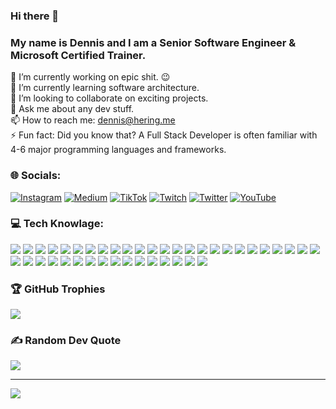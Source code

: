 ### Hi there 👋 
### My name is Dennis and I am a Senior Software Engineer & Microsoft Certified Trainer.


🔭 I’m currently working on epic shit. 😉<br>
🌱 I’m currently learning software architecture.<br>
👯 I’m looking to collaborate on exciting projects.<br>
💬 Ask me about any dev stuff.<br>
📫 How to reach me: dennis@hering.me<br>
⚡ Fun fact: Did you know that? A Full Stack Developer is often familiar with 4-6 major programming languages and frameworks.<br>


<!--🤔 I’m looking for help with ...-->


### 🌐 Socials:
[![Instagram](https://img.shields.io/badge/Instagram-%23E4405F.svg?logo=Instagram&logoColor=white)](https://instagram.com/denherrring) [![Medium](https://img.shields.io/badge/Medium-12100E?logo=medium&logoColor=white)](https://medium.com/@denherrring) [![TikTok](https://img.shields.io/badge/TikTok-%23000000.svg?logo=TikTok&logoColor=white)](https://tiktok.com/@denherrring) [![Twitch](https://img.shields.io/badge/Twitch-%239146FF.svg?logo=Twitch&logoColor=white)](https://twitch.tv/mrcrunsh) [![Twitter](https://img.shields.io/badge/Twitter-%231DA1F2.svg?logo=Twitter&logoColor=white)](https://twitter.com/denherrring) [![YouTube](https://img.shields.io/badge/YouTube-%23FF0000.svg?logo=YouTube&logoColor=white)](https://youtube.com/c/denherrring) 


### 💻 Tech Knowlage:

![](https://img.shields.io/badge/Angular-SPA-DD0031?style=for-the-badge&logo=angular)
![](https://img.shields.io/badge/Vue-SPA-4FC08D?style=for-the-badge&logo=vue.js)
![](https://img.shields.io/badge/React-SPA-61DAFB?style=for-the-badge&logo=react)
![](https://img.shields.io/badge/CapacitorJS-CrossPlatform-119EFF?style=for-the-badge&logo=capacitor)
![](https://img.shields.io/badge/ClarityDesign-CSS-607078?style=for-the-badge&logo=vmware)
![](https://img.shields.io/badge/Bulma-CSS-00D1B2?style=for-the-badge&logo=bulma)
![](https://img.shields.io/badge/Bootstrap-CSS-7952B3?style=for-the-badge&logo=bootstrap)
![](https://img.shields.io/badge/Tailwind-CSS-06B6D4?style=for-the-badge&logo=tailwindcss)
![](https://img.shields.io/badge/NestJS-JS/TS-E0234E?style=for-the-badge&logo=nestjs)
![](https://img.shields.io/badge/ExpressJS-JS/TS-000000?style=for-the-badge&logo=express)
![](https://img.shields.io/badge/Laravel-PHP-FF2D20?style=for-the-badge&logo=laravel)
![](https://img.shields.io/badge/Symfony-PHP-000000?style=for-the-badge&logo=symfony)
![](https://img.shields.io/badge/ASP.NETcore-.NET-512BD4?style=for-the-badge&logo=.net)
![](https://img.shields.io/badge/ASP.NETmaui-.NET-512BD4?style=for-the-badge&logo=.net)
![](https://img.shields.io/badge/MQTT-Broker-660066?style=for-the-badge&logo=mqtt)
![](https://img.shields.io/badge/Kafka-Broker-231f20?style=for-the-badge&logo=apachekafka)
![](https://img.shields.io/badge/Socket.IO-Broker-010101?style=for-the-badge&logo=socket.io)
![](https://img.shields.io/badge/docker-Virtualization-2496ED?style=for-the-badge&logo=docker)
![](https://img.shields.io/badge/Portainer-Virtualization-13BEF9?style=for-the-badge&logo=portainer)
![](https://img.shields.io/badge/Ansible-Virtualization-EE0000?style=for-the-badge&logo=ansible)
![](https://img.shields.io/badge/Terraform-Virtualization-7B42BC?style=for-the-badge&logo=terraform)
![](https://img.shields.io/badge/Apache-Server-D22128?style=for-the-badge&logo=apache)
![](https://img.shields.io/badge/NGINX-Server-009639?style=for-the-badge&logo=nginx)
![](https://img.shields.io/badge/Mosquitto-Server-3c5280?style=for-the-badge&logo=eclipsemosqitto)
![](https://img.shields.io/badge/MySQL-DB-4479A1?style=for-the-badge&logo=mysql)
![](https://img.shields.io/badge/MariaDB-DB-003545?style=for-the-badge&logo=mariadb)
![](https://img.shields.io/badge/MSSQL-DB-CC2927?style=for-the-badge&logo=microsoftsqlserver)
![](https://img.shields.io/badge/SQLite-DB-003b57?style=for-the-badge&logo=sqlite)
![](https://img.shields.io/badge/Redis-DB-DC382D?style=for-the-badge&logo=redis)
![](https://img.shields.io/badge/MongoDB-DB-47A248?style=for-the-badge&logo=mongodb)
![](https://img.shields.io/badge/Azure-Cloud-0078D4?style=for-the-badge&logo=microsoftazure)
![](https://img.shields.io/badge/AWS-Cloud-232F3E?style=for-the-badge&logo=amazonaws)
![](https://img.shields.io/badge/Firebase-Cloud-FFCA28?style=for-the-badge&logo=firebase)
![](https://img.shields.io/badge/Amplify-Cloud-FF9900?style=for-the-badge&logo=awsamplify)
![](https://img.shields.io/badge/Ubuntu-OS-E95420?style=for-the-badge&logo=ubuntu)
![](https://img.shields.io/badge/Windows-OS-0078D4?style=for-the-badge&logo=windows)
![](https://img.shields.io/badge/MacOS-OS-000000?style=for-the-badge&logo=macos)
![](https://img.shields.io/badge/GithHub-DevOps-181717?style=for-the-badge&logo=github)
![](https://img.shields.io/badge/GitLab-DevOps-FC6D26?style=for-the-badge&logo=gitlab)
![](https://img.shields.io/badge/AzureDevOps-DevOps/CI/CD-0078D7?style=for-the-badge&logo=azuredevops)
![](https://img.shields.io/badge/Jenkins-CI/CD-D24939?style=for-the-badge&logo=jenkins)



<!--
![HTML5](https://img.shields.io/badge/html5-%23E34F26.svg?style=for-the-badge&logo=html5&logoColor=white) ![PHP](https://img.shields.io/badge/php-%23777BB4.svg?style=for-the-badge&logo=php&logoColor=white) ![JavaScript](https://img.shields.io/badge/javascript-%23323330.svg?style=for-the-badge&logo=javascript&logoColor=%23F7DF1E) ![Bootstrap](https://img.shields.io/badge/bootstrap-%23563D7C.svg?style=for-the-badge&logo=bootstrap&logoColor=white) ![jQuery](https://img.shields.io/badge/jquery-%230769AD.svg?style=for-the-badge&logo=jquery&logoColor=white) ![Less](https://img.shields.io/badge/less-2B4C80?style=for-the-badge&logo=less&logoColor=white) ![NPM](https://img.shields.io/badge/NPM-%23000000.svg?style=for-the-badge&logo=npm&logoColor=white) ![SASS](https://img.shields.io/badge/SASS-hotpink.svg?style=for-the-badge&logo=SASS&logoColor=white) ![Symfony](https://img.shields.io/badge/symfony-%23000000.svg?style=for-the-badge&logo=symfony&logoColor=white) ![Vue.js](https://img.shields.io/badge/vuejs-%2335495e.svg?style=for-the-badge&logo=vuedotjs&logoColor=%234FC08D) ![Webpack](https://img.shields.io/badge/webpack-%238DD6F9.svg?style=for-the-badge&logo=webpack&logoColor=black) ![Nginx](https://img.shields.io/badge/nginx-%23009639.svg?style=for-the-badge&logo=nginx&logoColor=white) ![MySQL](https://img.shields.io/badge/mysql-%2300f.svg?style=for-the-badge&logo=mysql&logoColor=white) ![Gimp Gnu Image Manipulation Program](https://img.shields.io/badge/Gimp-657D8B?style=for-the-badge&logo=gimp&logoColor=FFFFFF) ![Docker](https://img.shields.io/badge/docker-%230db7ed.svg?style=for-the-badge&logo=docker&logoColor=white) ![Notion](https://img.shields.io/badge/Notion-%23000000.svg?style=for-the-badge&logo=notion&logoColor=white)
-->

### 🏆 GitHub Trophies
![](https://github-profile-trophy.vercel.app/?username=DenHerrRing&theme=darkhub&no-frame=false&no-bg=true&margin-w=4)

### ✍️ Random Dev Quote
![](https://quotes-github-readme.vercel.app/api?type=horizontal&theme=radical)

---
[![](https://visitcount.itsvg.in/api?id=DenHerrRing&icon=6&color=11)](https://visitcount.itsvg.in)
